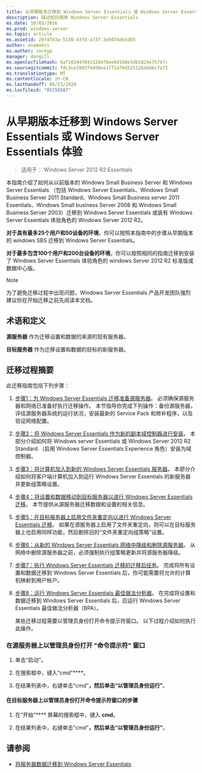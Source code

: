 ```yaml
---
title: 从早期版本迁移到 Windows Server Essentials 或 Windows Server Essentials 体验
description: 描述如何使用 Windows Server Essentials
ms.date: 10/03/2016
ms.prod: windows-server
ms.topic: article
ms.assetid: 2974fb3a-5150-43fd-a73f-3e5074eb5d03
author: nnamuhcs
ms.author: coreyp
manager: dongill
ms.openlocfilehash: 6af10244f0413204f6ee6d168e3db2d24e75747c
ms.sourcegitcommit: fdc3ce1992f4dd6ea1771479d525126abbbcfa72
ms.translationtype: MT
ms.contentlocale: zh-CN
ms.lasthandoff: 06/23/2020
ms.locfileid: "85256587"
---
```

# <a name="migrate-from-previous-versions-to-windows-server-essentials-or-windows-server-essentials-experience"></a>从早期版本迁移到 Windows Server Essentials 或 Windows Server Essentials 体验

>适用于： Windows Server 2012 R2 Essentials

本指南介绍了如何从以前版本的 Windows Small Business Server 和 Windows Server Essentials （包括 Windows Server Essentials、Windows Small Business Server 2011 Standard、Windows Small Business server 2011 Essentials、Windows Small business Server 2008 和 Windows Small Business Server 2003）迁移到 Windows Server Essentials 或装有 Windows Server Essentials 体验角色的 Windows Server 2012 R2。  
  
 **对于具有最多25个用户和50设备的环境**，你可以按照本指南中的步骤从早期版本的 windows SBS 迁移到 Windows Server Essentials。  
  
 **对于最多包含100个用户和200台设备的环境**，你可以按照相同的指南迁移到安装了 Windows Server Essentials 体验角色的 windows Server 2012 R2 标准版或数据中心版。  
  
> [!NOTE]
>  为了避免迁移过程中出现问题，Windows Server Essentials 产品开发团队强烈建议你在开始迁移之前先阅读本文档。  
  
## <a name="terms-and-definitions"></a>术语和定义  
 **源服务器** 作为迁移设置和数据的来源的现有服务器。  
  
 **目标服务器** 作为迁移设置和数据的目标的新服务器。  
  
## <a name="migration-process-summary"></a>迁移过程摘要  
 此迁移指南包括下列步骤：  
  
1. [步骤1：为 Windows Server Essentials 迁移准备源服务器](Step-1--Prepare-your-Source-Server-for-Windows-Server-Essentials-migration.md)。  必须确保源服务器和网络已准备好执行迁移操作。 本节指导你完成下列操作：备份源服务器，评估源服务器系统的运行状况，安装最新的 Service Pack 和修补程序，以及验证网络配置。  
  
2. [步骤2：将 Windows Server Essentials 作为新的副本域控制器进行安装](Step-2--Install-Windows-Server-Essentials-as-a-new-replica-domain-controller.md)。 本部分介绍如何将 Windows server Essentials 或 Windows Server 2012 R2 Standard （启用 Windows Server Essentials Experience 角色）安装为域控制器。  
  
3. [步骤3：将计算机加入到新的 Windows Server Essentials 服务器](Step-3--Join-computers-to-the-new-Windows-Server-Essentials-server.md)。  本部分介绍如何将客户端计算机加入到运行 Windows Server Essentials 的新服务器并更新组策略设置。  
  
4. [步骤4：将设置和数据移动到目标服务器以进行 Windows Server Essentials 迁移](Step-4--Move-settings-and-data-to-the-Destination-Server-for-Windows-Server-Essentials-migration.md)。  本节提供从源服务器迁移数据和设置的相关信息。  
  
5. [步骤5：在目标服务器上启用文件夹重定向以进行 Windows Server Essentials 迁移](Step-5--Enable-folder-redirection-on-the-Destination-Server-for-Windows-Server-Essentials-migration.md)。  如果在源服务器上启用了文件夹重定向，则可以在目标服务器上也启用同样功能，然后删除旧的“文件夹重定向组策略”设置。  
  
6. [步骤6：从新的 Windows Server Essentials 网络中降级和删除源服务器](Step-6--Demote-and-remove-the-Source-Server-from-the-new-Windows-Server-Essentials-network.md)。  从网络中删除源服务器之前，必须强制执行组策略更新并将源服务器降级。  
  
7. [步骤7：执行 Windows Server Essentials 迁移的迁移后任务](Step-7--Perform-post-migration-tasks-for-the-Windows-Server-Essentials-migration.md)。  完成将所有设置和数据迁移到 Windows Server Essentials 后，你可能需要将允许的计算机映射到用户帐户。  
  
8. [步骤8：运行 Windows Server Essentials 最佳做法分析器](Step-8--Run-the-Windows-Server-Essentials-Best-Practices-Analyzer.md)。  在完成将设置和数据迁移到 Windows Server Essentials 后，应运行 Windows Server Essentials 最佳做法分析器（BPA）。  
  
   某些迁移过程需要以管理员身份打开命令提示符窗口。 以下过程介绍如何执行此操作。  
  
###  <a name="to-open-a-command-prompt-window-on-the-source-server-as-an-administrator"></a><a name="BKMK_OpenACommandPromptAsAdmin"></a>在源服务器上以管理员身份打开 "命令提示符" 窗口  
  
1.  单击“启动”。  
  
2.  在搜索框中，键入“cmd”****。  
  
3.  在结果列表中，右键单击“cmd”****，然后单击“以管理员身份运行”****。  
  
#### <a name="to-open-a-command-prompt-window-on-the-destination-server-as-an-administrator"></a>在目标服务器上以管理员身份打开命令提示符窗口的步骤  
  
1.  在“开始”**** 屏幕的搜索框中，键入 **cmd**。  
  
2.  在结果列表中，右键单击“cmd”****，然后单击“以管理员身份运行”****。  
  
## <a name="see-also"></a>请参阅  
  
-   [将服务器数据迁移到 Windows Server Essentials](Migrate-Server-Data-to-Windows-Server-Essentials.md)

